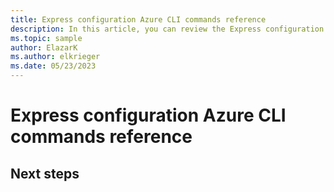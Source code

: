 ```yaml
---
title: Express configuration Azure CLI commands reference
description: In this article, you can review the Express configuration Azure CLI commands reference and copy example scripts to use in your environments.
ms.topic: sample
author: ElazarK
ms.author: elkrieger
ms.date: 05/23/2023
---
```


# Express configuration Azure CLI commands reference

## Next steps
